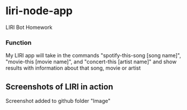 # liri-node-app
LIRI Bot Homework

### **Function**
My LIRI app will take in the commands "spotify-this-song [song name]", "movie-this [movie name]", and "concert-this [artist name]" and show results with information about that song, movie or artist

## Screenshots of LIRI in action
Screenshot added to github folder "Image"
